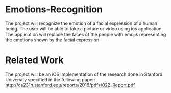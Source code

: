# Emotions-Recognition
The project will recognize the emotion of a facial expression of a human being.
The user will be able to take a picture or video using ios application. 
The application will replace the faces of the people with emojis representing the emotions shown by the facial expression.

# Related Work
The project will be an iOS implementation of the research done in Stanford University specified in the following paper: http://cs231n.stanford.edu/reports/2016/pdfs/022_Report.pdf

